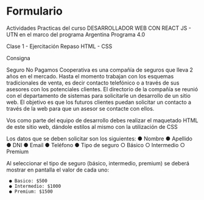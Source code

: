 # Formulario
Actividades Practicas del curso DESARROLLADOR WEB CON REACT JS - UTN en el marco del programa Argentina Programa 4.0

Clase 1 - Ejercitación
Repaso HTML - CSS

Consigna

Seguro No Pagamos Cooperativa es una compañía de seguros que lleva 2 años en el mercado. Hasta el momento trabajan con los esquemas tradicionales de venta, es decir contacto telefónico o a través de sus asesores con los potenciales clientes. El directorio de la compañía se reunió con el departamento de sistemas para solicitarle un desarrollo de un sitio web. El objetivo es que los futuros clientes puedan solicitar un contacto
a través de la web para que un asesor se contacte con ellos.

Vos como parte del equipo de desarrollo debes realizar el maquetado HTML de este sitio web, dándole estilos al mismo con la utilización de CSS

Los datos que se deben solicitar son los siguientes:
     ● Nombre
     ● Apellido
     ● DNI
     ● Email
     ● Teléfono
     ● Tipo de seguro
          ○ Básico
          ○ Intermedio
          ○ Premium

Al seleccionar el tipo de seguro (básico, intermedio, premium) se deberá mostrar en pantalla el valor de cada uno:

     ● Basico: $500
     ● Intermedio: $1000
     ● Premium: $1500
